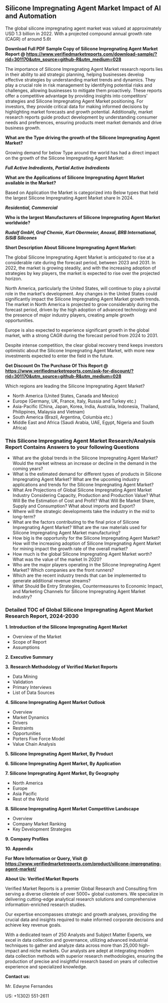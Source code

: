 <h2>Silicone Impregnating Agent Market Impact of AI and Automation</h2><p>The global silicone impregnating agent market was valued at approximately USD 1.3 billion in 2022. With a projected compound annual growth rate (CAGR) of around 5.6t</p><p id="" class=""><strong>Download Full PDF Sample Copy of Silicone Impregnating Agent Market Report @ <a href="https://www.verifiedmarketreports.com/download-sample/?rid=301170&utm_source=github-R&utm_medium=028" target="_blank">https://www.verifiedmarketreports.com/download-sample/?rid=301170&utm_source=github-R&utm_medium=028</a></strong></p><p>The importance of&nbsp;Silicone Impregnating Agent Market research reports lies in their ability to aid strategic planning, helping businesses develop effective strategies by understanding market trends and dynamics. They play a crucial role in risk management by identifying potential risks and challenges, allowing businesses to mitigate them proactively. These reports offer a competitive advantage by providing insights into competitors' strategies and Silicone Impregnating Agent Market positioning. For investors, they provide critical data for making informed decisions by highlighting market forecasts and growth potential. Additionally, market research reports guide product development by understanding consumer needs and preferences, ensuring products meet market demands and drive business growth.</p><p><strong>What are the&nbsp;Type driving the growth of the Silicone Impregnating Agent Market?</strong></p><p id="" class="">Growing demand for below Type around the world has had a direct impact on the growth of the Silicone Impregnating Agent Market:</p><em><strong>Full Active Indredients, Partial Active Indredients</strong></em></p><strong>What are the&nbsp;Applications&nbsp;of Silicone Impregnating Agent Market available in the Market?</strong></p><p id="" class="">Based on Application the Market is categorized into Below types that held the largest Silicone Impregnating Agent Market share In 2024.</p><em><strong>Residential, Commercial</strong></em></p><strong>Who is the largest Manufacturers of Silicone Impregnating Agent Market worldwide?</strong></p><p><em><strong>Rudolf GmbH, Graf Chemie, Kurt Obermeier, Anoxal, BRB International, SiSiB Silicones</strong></em></p><p id="" class=""><strong>Short Description About Silicone Impregnating Agent Market:</strong></p><p>The global Silicone Impregnating Agent Market is anticipated to rise at a considerable rate during the forecast period, between 2023 and 2031. In 2022, the market is growing steadily, and with the increasing adoption of strategies by key players, the market is expected to rise over the projected horizon.</p><p>North America, particularly the United States, will continue to play a pivotal role in the market's development. Any changes in the United States could significantly impact the Silicone Impregnating Agent Market growth trends. The market in North America is projected to grow considerably during the forecast period, driven by the high adoption of advanced technology and the presence of major industry players, creating ample growth opportunities.</p><p>Europe is also expected to experience significant growth in the global market, with a strong CAGR during the forecast period from 2024 to 2031.</p><p>Despite intense competition, the clear global recovery trend keeps investors optimistic about the Silicone Impregnating Agent Market, with more new investments expected to enter the field in the future.</p><p id="" class=""><strong>Get Discount On The Purchase Of This Report @ <a href="https://www.verifiedmarketreports.com/ask-for-discount/?rid=301170&utm_source=github-R&utm_medium=028" target="_blank">https://www.verifiedmarketreports.com/ask-for-discount/?rid=301170&utm_source=github-R&utm_medium=028</a></strong></p>Which regions are leading the Silicone Impregnating Agent Market?</p><ul><li>North America (United States, Canada and Mexico)</li><li>Europe (Germany, UK, France, Italy, Russia and Turkey etc.)</li><li>Asia-Pacific (China, Japan, Korea, India, Australia, Indonesia, Thailand, Philippines, Malaysia and Vietnam)</li><li>South America (Brazil, Argentina, Columbia etc.)</li><li>Middle East and Africa (Saudi Arabia, UAE, Egypt, Nigeria and South Africa)</li></ul><h3 id="" class="">This Silicone Impregnating Agent Market Research/Analysis Report Contains Answers to your following Questions</h3><ul><li>What are the global trends in the Silicone Impregnating Agent Market? Would the market witness an increase or decline in the demand in the coming years?</li><li>What is the estimated demand for different types of products in Silicone Impregnating Agent Market? What are the upcoming industry applications and trends for the Silicone Impregnating Agent Market?</li><li>What Are Projections of Global Silicone Impregnating Agent Market Industry Considering Capacity, Production and Production Value? What Will Be the Estimation of Cost and Profit? What Will Be Market Share, Supply and Consumption? What about imports and Export?</li><li>Where will the strategic developments take the industry in the mid to long-term?</li><li>What are the factors contributing to the final price of Silicone Impregnating Agent Market? What are the raw materials used for Silicone Impregnating Agent Market manufacturing?</li><li>How big is the opportunity for the Silicone Impregnating Agent Market? How will the increasing adoption of Silicone Impregnating Agent Market for mining impact the growth rate of the overall market?</li><li>How much is the global Silicone Impregnating Agent Market worth? What was the value of the market In 2020?</li><li>Who are the major players operating in the Silicone Impregnating Agent Market? Which companies are the front runners?</li><li>Which are the recent industry trends that can be implemented to generate additional revenue streams?</li><li>What Should Be Entry Strategies, Countermeasures to Economic Impact, and Marketing Channels for Silicone Impregnating Agent Market Industry?</li></ul><h3 id="" class="">Detailed TOC of Global Silicone Impregnating Agent Market Research Report, 2024-2030</h3><p id="" class=""><strong>1. Introduction of the Silicone Impregnating Agent Market</strong></p><ul><li>Overview of the Market</li><li>Scope of Report</li><li>Assumptions</li></ul><p id="" class=""><strong>2. Executive Summary</strong></p><p id="" class=""><strong>3. Research Methodology of Verified Market Reports</strong></p><ul><li>Data Mining</li><li>Validation</li><li>Primary Interviews</li><li>List of Data Sources</li></ul><p id="" class=""><strong>4. Silicone Impregnating Agent Market Outlook</strong></p><ul><li>Overview</li><li>Market Dynamics</li><li>Drivers</li><li>Restraints</li><li>Opportunities</li><li>Porters Five Force Model</li><li>Value Chain Analysis</li></ul><p id="" class=""><strong>5. Silicone Impregnating Agent Market, By Product</strong></p><p id="" class=""><strong>6. Silicone Impregnating Agent Market, By Application</strong></p><p id="" class=""><strong>7. Silicone Impregnating Agent Market, By Geography</strong></p><ul><li>North America</li><li>Europe</li><li>Asia Pacific</li><li>Rest of the World</li></ul><p id="" class=""><strong>8. Silicone Impregnating Agent Market Competitive Landscape</strong></p><ul><li>Overview</li><li>Company Market Ranking</li><li>Key Development Strategies</li></ul><p id="" class=""><strong>9. Company Profiles</strong></p><p id="" class=""><strong>10. Appendix</strong></p><p id="" class=""><strong>For More Information or Query, Visit @ <a href="https://www.verifiedmarketreports.com/product/silicone-impregnating-agent-market/" target="_blank">https://www.verifiedmarketreports.com/product/silicone-impregnating-agent-market/</a></strong></p><p id="" class=""><strong>About Us: Verified Market Reports</strong></p><p id="" class="">Verified Market Reports is a premier Global Research and Consulting firm serving a diverse clientele of over 5000+ global customers. We specialize in delivering cutting-edge analytical research solutions and comprehensive information-enriched research studies.</p><p id="" class="">Our expertise encompasses strategic and growth analyses, providing the crucial data and insights required to make informed corporate decisions and achieve key revenue goals.</p><p id="" class="">With a dedicated team of 250 Analysts and Subject Matter Experts, we excel in data collection and governance, utilizing advanced industrial techniques to gather and analyze data across more than 25,000 high-impact and niche markets. Our analysts are adept at integrating modern data collection methods with superior research methodologies, ensuring the production of precise and insightful research based on years of collective experience and specialized knowledge.</p><p id="" class=""><strong>Contact us:</strong></p><p id="" class="">Mr. Edwyne Fernandes</p><p id="" class="">US: +1(302) 551-2611</p>